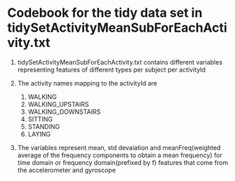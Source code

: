 # Codebook for the tidy data set in tidySetActivityMeanSubForEachActivity.txt
1. tidySetActivityMeanSubForEachActivity.txt contains different variables representing features of different types per subject per activityId
1. The activity names mapping to the activityId are
      1. WALKING
      2. WALKING_UPSTAIRS
      3. WALKING_DOWNSTAIRS
      4. SITTING
      5. STANDING
      6. LAYING

2. The variables represent mean, std devaiation and meanFreq(weighted average of the frequency components to obtain a mean frequency) for time domain or frequency domain(prefixed by f) features that come from the accelerometer and gyroscope